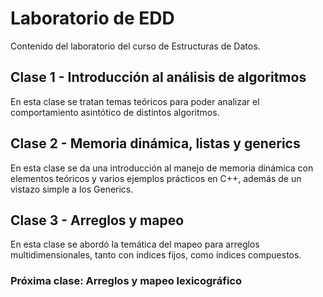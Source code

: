 # Laboratorio de EDD
Contenido del laboratorio del curso de Estructuras de Datos.
## Clase 1 - Introducción al análisis de algoritmos
En esta clase se tratan temas teóricos para poder analizar el comportamiento asintótico de distintos algoritmos.
## Clase 2 - Memoria dinámica, listas y generics
En esta clase se da una introducción al manejo de memoria dinámica con elementos teóricos y varios ejemplos prácticos en C++, además de un vistazo simple a los Generics.
## Clase 3 - Arreglos y mapeo
En esta clase se abordó la temática del mapeo para arreglos multidimensionales, tanto con índices fijos, como índices compuestos.
### Próxima clase: Arreglos y mapeo lexicográfico
